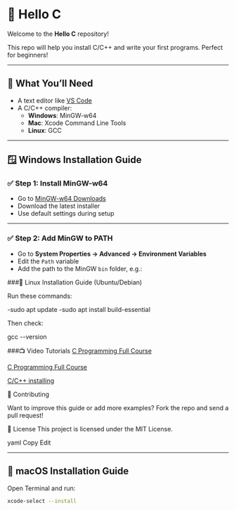 # 👋 Hello C

Welcome to the **Hello C** repository!

This repo will help you install C/C++ and write your first programs. Perfect for beginners!

---

## 🧰 What You’ll Need

- A text editor like [VS Code](https://code.visualstudio.com/)
- A C/C++ compiler:
  - **Windows**: MinGW-w64
  - **Mac**: Xcode Command Line Tools
  - **Linux**: GCC

---

## 🪟 Windows Installation Guide

### ✅ Step 1: Install MinGW-w64

- Go to [MinGW-w64 Downloads](https://www.mingw-w64.org/downloads/)
- Download the latest installer
- Use default settings during setup


---

### ✅ Step 2: Add MinGW to PATH

- Go to **System Properties → Advanced → Environment Variables**
- Edit the `Path` variable
- Add the path to the MinGW `bin` folder, e.g.:

###🐧 Linux Installation Guide (Ubuntu/Debian)

Run these commands:

-sudo apt update
-sudo apt install build-essential

Then check:

gcc --version


###📺 Video Tutorials
<A href = "https://www.classcentral.com/classroom/freecodecamp-object-oriented-programming-oop-in-c-course-104967">C Programming Full Course</a>

<a href = "https://www.classcentral.com/classroom/freecodecamp-c-programming-tutorial-for-beginners-57870">C Programming Full Course</a>

<a href="https://www.youtube.com/watch?v=1PBD5qFWdq8&t=68s">C/C++ installing</a>

🤝 Contributing

Want to improve this guide or add more examples? Fork the repo and send a pull request!

📜 License
This project is licensed under the MIT License.

yaml
Copy
Edit

---


## 🍎 macOS Installation Guide

Open Terminal and run:

```bash
xcode-select --install
